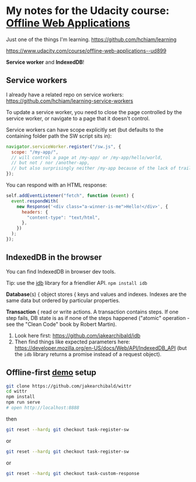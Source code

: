 # My notes for the Udacity course: [Offline Web Applications](https://classroom.udacity.com/courses/ud899)

Just one of the things I'm learning. https://github.com/hchiam/learning

https://www.udacity.com/course/offline-web-applications--ud899

**Service worker** and **IndexedDB**!

## Service workers

I already have a related repo on service workers: https://github.com/hchiam/learning-service-workers

To update a service worker, you need to close the page controlled by the service worker, or navigate to a page that it doesn't control.

Service workers can have scope explicitly set (but defaults to the containing folder path the SW script sits in):

```js
navigator.serviceWorker.register("/sw.js", {
  scope: "/my-app/",
  // will control a page at /my-app/ or /my-app/hello/world,
  // but not / nor /another-app,
  // but also surprisingly neither /my-app because of the lack of trailing slash
});
```

You can respond with an HTML response:

```js
self.addEventListener("fetch", function (event) {
  event.respondWith(
    new Response('<div class="a-winner-is-me">Hello!</div>', {
      headers: {
        "content-type": "text/html",
      },
    })
  );
});
```

## IndexedDB in the browser

You can find IndexedDB in browser dev tools.

Tip: use the [idb](https://github.com/jakearchibald/idb) library for a friendlier API. `npm install idb`

**Database**(s) { object stores { keys and values and indexes. Indexes are the same data but ordered by particular properties.

**Transaction** { read or write actions. A transaction contains steps. If one step fails, DB state is as if none of the steps happened ("atomic" operation - see the "Clean Code" book by Robert Martin).

1. Look here first: https://github.com/jakearchibald/idb
2. Then find things like expected parameters here: https://developer.mozilla.org/en-US/docs/Web/API/IndexedDB_API (but the `idb` library returns a promise instead of a request object).

## Offline-first [demo](https://github.com/jakearchibald/wittr) setup

```bash
git clone https://github.com/jakearchibald/wittr
cd wittr
npm install
npm run serve
# open http://localhost:8888
```

then

```bash
git reset --hard; git checkout task-register-sw
```

or

```bash
git reset --hard; git checkout task-register-sw
```

or

```bash
git reset --hard; git checkout task-custom-response
```
